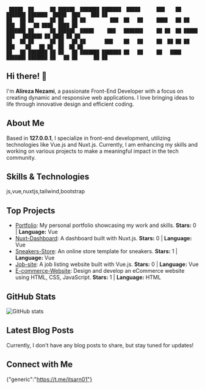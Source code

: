 ```
 █████  ██      ██ ██████  ███████ ███████  █████      ███    ██ ███████ ███████  █████  ███    ███ ██ 
██   ██ ██      ██ ██   ██ ██         ███  ██   ██     ████   ██ ██         ███  ██   ██ ████  ████ ██ 
███████ ██      ██ ██████  █████     ███   ███████     ██ ██  ██ █████     ███   ███████ ██ ████ ██ ██ 
██   ██ ██      ██ ██   ██ ██       ███    ██   ██     ██  ██ ██ ██       ███    ██   ██ ██  ██  ██ ██ 
██   ██ ███████ ██ ██   ██ ███████ ███████ ██   ██     ██   ████ ███████ ███████ ██   ██ ██      ██ ██ 
```                                                                                                       
                                                                                                       
## Hi there! 👋

I'm **Alireza Nezami**, a passionate Front-End Developer with a focus on creating dynamic and responsive web applications. I love bringing ideas to life through innovative design and efficient coding.

## About Me

Based in **127.0.0.1**, I specialize in front-end development, utilizing technologies like Vue.js and Nuxt.js. Currently, I am enhancing my skills and working on various projects to make a meaningful impact in the tech community.

## Skills & Technologies

js,vue,nuxtjs,tailwind,bootstrap

## Top Projects

- [Portfolio](https://github.com/alirezanezami1/Portfolio): My personal portfolio showcasing my work and skills. **Stars:** 0 | **Language:** Vue
- [Nuxt-Dashboard](https://github.com/alirezanezami1/Nuxt-Dashboard): A dashboard built with Nuxt.js. **Stars:** 0 | **Language:** Vue
- [Sneakers-Store](https://github.com/alirezanezami1/Sneakers-Store): An online store template for sneakers. **Stars:** 1 | **Language:** Vue
- [Job-site](https://github.com/alirezanezami1/Job-site): A job listing website built with Vue.js. **Stars:** 0 | **Language:** Vue
- [E-commerce-Website](https://github.com/alirezanezami1/E-commerce-Website): Design and develop an eCommerce website using HTML, CSS, JavaScript. **Stars:** 1 | **Language:** HTML

## GitHub Stats
![GitHub stats](https://github-readme-stats.vercel.app/api?username=alirezanezami1&show_icons=true&theme=radical)

## Latest Blog Posts

Currently, I don't have any blog posts to share, but stay tuned for updates!

## Connect with Me

{"generic":"https://t.me/itsarn01"}

